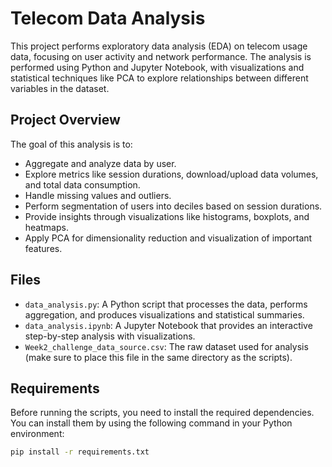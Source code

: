 
# Telecom Data Analysis

This project performs exploratory data analysis (EDA) on telecom usage data, focusing on user activity and network performance. The analysis is performed using Python and Jupyter Notebook, with visualizations and statistical techniques like PCA to explore relationships between different variables in the dataset.

## Project Overview

The goal of this analysis is to:
- Aggregate and analyze data by user.
- Explore metrics like session durations, download/upload data volumes, and total data consumption.
- Handle missing values and outliers.
- Perform segmentation of users into deciles based on session durations.
- Provide insights through visualizations like histograms, boxplots, and heatmaps.
- Apply PCA for dimensionality reduction and visualization of important features.

## Files

- `data_analysis.py`: A Python script that processes the data, performs aggregation, and produces visualizations and statistical summaries.
- `data_analysis.ipynb`: A Jupyter Notebook that provides an interactive step-by-step analysis with visualizations.
- `Week2_challenge_data_source.csv`: The raw dataset used for analysis (make sure to place this file in the same directory as the scripts).

## Requirements

Before running the scripts, you need to install the required dependencies. You can install them by using the following command in your Python environment:

```bash
pip install -r requirements.txt
